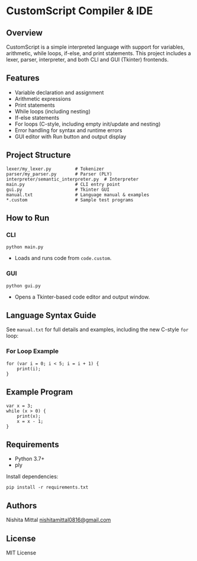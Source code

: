 # CustomScript Compiler & IDE

## Overview
CustomScript is a simple interpreted language with support for variables, arithmetic, while loops, if-else, and print statements. This project includes a lexer, parser, interpreter, and both CLI and GUI (Tkinter) frontends.

## Features
- Variable declaration and assignment
- Arithmetic expressions
- Print statements
- While loops (including nesting)
- If-else statements
- For loops (C-style, including empty init/update and nesting)
- Error handling for syntax and runtime errors
- GUI editor with Run button and output display

## Project Structure
```
lexer/my_lexer.py         # Tokenizer
parser/my_parser.py       # Parser (PLY)
interpreter/semantic_interpreter.py  # Interpreter
main.py                   # CLI entry point
gui.py                    # Tkinter GUI
manual.txt                # Language manual & examples
*.custom                  # Sample test programs
```

## How to Run
### CLI
```
python main.py
```
- Loads and runs code from `code.custom`.

### GUI
```
python gui.py
```
- Opens a Tkinter-based code editor and output window.

## Language Syntax Guide
See `manual.txt` for full details and examples, including the new C-style `for` loop:

### For Loop Example
```custom
for (var i = 0; i < 5; i = i + 1) {
    print(i);
}
```

## Example Program
```
var x = 3;
while (x > 0) {
    print(x);
    x = x - 1;
}
```

## Requirements
- Python 3.7+
- ply

Install dependencies:
```
pip install -r requirements.txt
```

## Authors
Nishita Mittal 
nishitamittal0816@gmail.com

## License
MIT License

